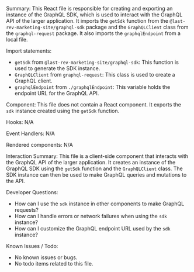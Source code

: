 Summary:
This React file is responsible for creating and exporting an instance of the GraphQL SDK, which is used to interact with the GraphQL API of the larger application. It imports the `getSdk` function from the `@last-rev-marketing-site/graphql-sdk` package and the `GraphQLClient` class from the `graphql-request` package. It also imports the `graphqlEndpoint` from a local file.

Import statements:
- `getSdk` from `@last-rev-marketing-site/graphql-sdk`: This function is used to generate the SDK instance.
- `GraphQLClient` from `graphql-request`: This class is used to create a GraphQL client.
- `graphqlEndpoint` from `./graphqlEndpoint`: This variable holds the endpoint URL for the GraphQL API.

Component:
This file does not contain a React component. It exports the `sdk` instance created using the `getSdk` function.

Hooks:
N/A

Event Handlers:
N/A

Rendered components:
N/A

Interaction Summary:
This file is a client-side component that interacts with the GraphQL API of the larger application. It creates an instance of the GraphQL SDK using the `getSdk` function and the `GraphQLClient` class. The SDK instance can then be used to make GraphQL queries and mutations to the API.

Developer Questions:
- How can I use the `sdk` instance in other components to make GraphQL requests?
- How can I handle errors or network failures when using the `sdk` instance?
- How can I customize the GraphQL endpoint URL used by the `sdk` instance?

Known Issues / Todo:
- No known issues or bugs.
- No todo items related to this file.